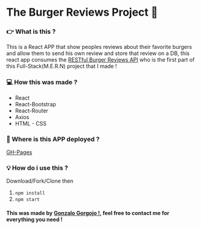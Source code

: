 # The Burger Reviews Project :hamburger:

### 👉 What is this ?

This is a React APP that show peoples reviews about their favorite burgers and allow them to send his own review and store that review on a DB, this react app consumes the [RESTful Burger Reviews API](https://burger-reviews.onrender.com/api/documentation) who is the first part of this Full-Stack(M.E.R.N) project that I made !

### :computer: How this was made ?

- React
- React-Bootstrap
- React-Router
- Axios
- HTML - CSS

### :floppy_disk: Where is this APP deployed ?

[GH-Pages](https://gonzalogorgojo.github.io/react-burger-review/)

### :bulb: How do i use this ?

Download/Fork/Clone then

1. `npm install`<br>
2. `npm start`

#### This was made by [Gonzalo Gorgojo !](https://www.linkedin.com/in/gonzalogorgojo/), feel free to contact me for everything you need !
